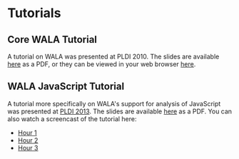 # Tutorials

## Core WALA Tutorial

A tutorial on WALA was presented at PLDI 2010. The slides are available [here](http://wala.sourceforge.net/files/PLDI_WALA_Tutorial.pdf) as a PDF, or they can be viewed in your web browser [here](http://docs.google.com/viewer?url=http%3A%2F%2Fwala.sourceforge.net%2Ffiles%2FPLDI_WALA_Tutorial.pdf).

## WALA JavaScript Tutorial

A tutorial more specifically on WALA's support for analysis of JavaScript was presented at [PLDI 2013](http://pldi2013.ucombinator.org/). The slides are available [here](http://wala.sourceforge.net/files/WALAJavaScriptTutorial.pdf) as a PDF. You can also watch a screencast of the tutorial here:

* [Hour 1](http://www.youtube.com/watch?v=xaU6CnrkD6A)
* [Hour 2](http://www.youtube.com/watch?v=_3F1TtnLklw)
* [Hour 3](http://www.youtube.com/watch?v=7yuhH5v0xxg)